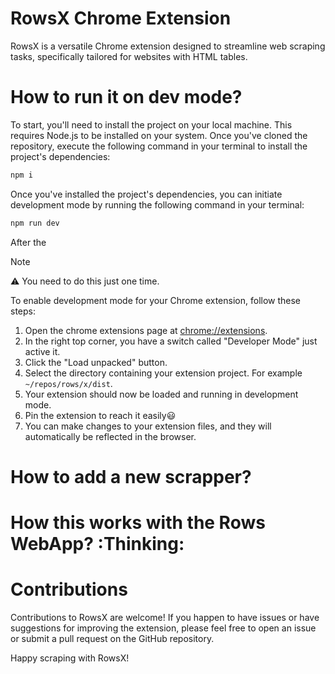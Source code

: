 # RowsX Chrome Extension

RowsX is a versatile Chrome extension designed to streamline web scraping tasks, specifically tailored for websites with HTML tables. 

# How to run it on dev mode?

To start, you'll need to install the project on your local machine.
This requires Node.js to be installed on your system.
Once you've cloned the repository, execute the following command in your terminal to install the project's dependencies:

```bash
npm i
```

Once you've installed the project's dependencies,
you can initiate development mode by running the following command in your terminal:

```bash
npm run dev
```

After the 

> [!NOTE]
> :warning: You need to do this just one time.
> 
> To enable development mode for your Chrome extension, follow these steps:
> 
> 1. Open the chrome extensions page at [chrome://extensions](chrome://extensions/).
> 2. In the right top corner, you have a switch called "Developer Mode" just active it.
> 3. Click the "Load unpacked" button.
> 4. Select the directory containing your extension project. For example `~/repos/rows/x/dist`.
> 5. Your extension should now be loaded and running in development mode.
> 6. Pin the extension to reach it easily:smiley:
> 7. You can make changes to your extension files, and they will automatically be reflected in the browser.

# How to add a new scrapper?

# How this works with the Rows WebApp? :Thinking:

# Contributions
Contributions to RowsX are welcome! If you happen to have issues or have suggestions for improving the extension, please feel free to open an issue or submit a pull request on the GitHub repository.

Happy scraping with RowsX!

